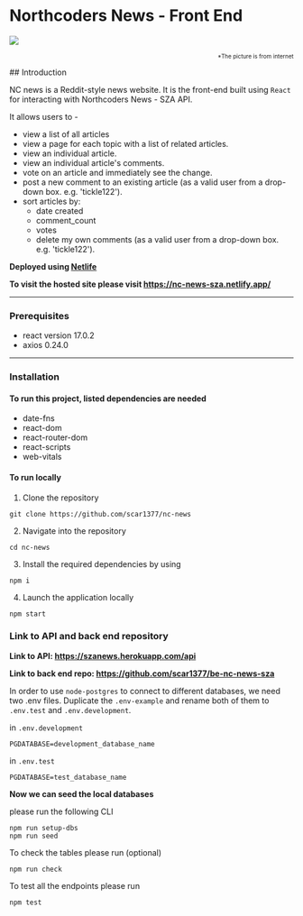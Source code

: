 # Northcoders News - Front End

<img src="https://victorine.ch/wordpress/wp-content/uploads/2014/03/news.jpg"></a>

<p align="right"><font size=1>*The picture is from internet</font></p>
## Introduction

NC news is a Reddit-style news website. It is the front-end built using `React` for interacting with Northcoders News - SZA API.

It allows users to -

- view a list of all articles
- view a page for each topic with a list of related articles.
- view an individual article.
- view an individual article's comments.
- vote on an article and immediately see the change.
- post a new comment to an existing article (as a valid user from a drop-down box. e.g. 'tickle122').
- sort articles by:
  - date created
  - comment_count
  - votes
  - delete my own comments (as a valid user from a drop-down box. e.g. 'tickle122').

**Deployed using <a href="https://www.netlify.com/">Netlife</a>**

**To visit the hosted site please visit https://nc-news-sza.netlify.app/**

---

### **Prerequisites**

- react version 17.0.2
- axios 0.24.0

---

### **Installation**

#### To run this project, listed dependencies are needed

- date-fns
- react-dom
- react-router-dom
- react-scripts
- web-vitals

#### To run locally

1. Clone the repository

```
git clone https://github.com/scar1377/nc-news
```

2. Navigate into the repository

```
cd nc-news
```

3. Install the required dependencies by using

```
npm i
```

4. Launch the application locally

```
npm start
```

### **Link to API and back end repository**

**Link to API: https://szanews.herokuapp.com/api**

**Link to back end repo: https://github.com/scar1377/be-nc-news-sza**

In order to use `node-postgres` to connect to different databases, we need two .env files. Duplicate the `.env-example` and rename both of them to `.env.test` and `.env.development`.

in `.env.development`

```
PGDATABASE=development_database_name
```

in `.env.test`

```
PGDATABASE=test_database_name
```

**Now we can seed the local databases**

please run the following CLI

```
npm run setup-dbs
npm run seed
```

To check the tables please run (optional)

```
npm run check
```

To test all the endpoints please run

```
npm test
```
